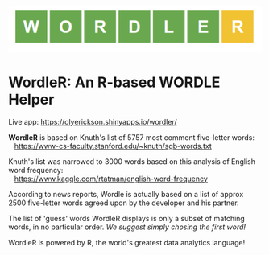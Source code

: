 ![WordkeR](www/WordleR.png)
# WordleR: An R-based WORDLE Helper

Live app: https://olyerickson.shinyapps.io/wordler/

**WordleR** is based on Knuth's list of 5757 most comment five-letter words:
<br/>&nbsp;&nbsp;&nbsp;https://www-cs-faculty.stanford.edu/~knuth/sgb-words.txt

Knuth's list was narrowed to 3000 words based on this analysis of English word frequency:
<br/>&nbsp;&nbsp;&nbsp;https://www.kaggle.com/rtatman/english-word-frequency

According to news reports, Wordle is actually based on a list of approx 2500 five-letter words agreed upon by the developer and his partner.

The list of 'guess' words WordleR displays is only a subset of matching words, in no particular order. _We suggest simply chosing the first word!_

WordleR is powered by R, the world's greatest data analytics language!
